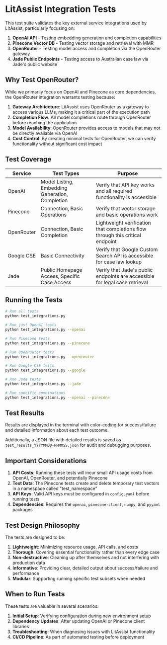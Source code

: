 # LitAssist Integration Tests

This test suite validates the key external service integrations used by LitAssist, particularly focusing on:

1. **OpenAI API** - Testing embedding generation and completion capabilities
2. **Pinecone Vector DB** - Testing vector storage and retrieval with MMR
3. **OpenRouter** - Testing model access and completion via the OpenRouter gateway
4. **Jade Public Endpoints** - Testing access to Australian case law via Jade's public website

## Why Test OpenRouter?

While we primarily focus on OpenAI and Pinecone as core dependencies, the OpenRouter integration warrants testing because:

1. **Gateway Architecture**: LitAssist uses OpenRouter as a gateway to access various LLMs, making it a critical part of the execution path
2. **Completion Flow**: All model completions route through OpenRouter before reaching the application
3. **Model Availability**: OpenRouter provides access to models that may not be directly available via OpenAI
4. **Cost Control**: By creating minimal tests for OpenRouter, we can verify functionality without significant cost impact

## Test Coverage

| Service | Test Types | Purpose |
|---------|------------|---------|
| OpenAI | Model Listing, Embedding Generation, Completion | Verify that API key works and all required functionality is accessible |
| Pinecone | Connection, Basic Operations | Verify that vector storage and basic operations work |
| OpenRouter | Connection, Basic Completion | Lightweight verification that completions flow through this critical endpoint |
| Google CSE | Basic Connectivity | Verify that Google Custom Search API is accessible for case law lookup |
| Jade | Public Homepage Access, Specific Case Access | Verify that Jade's public endpoints are accessible for legal case retrieval |

## Running the Tests

```bash
# Run all tests
python test_integrations.py

# Run just OpenAI tests
python test_integrations.py --openai

# Run Pinecone tests
python test_integrations.py --pinecone

# Run OpenRouter tests
python test_integrations.py --openrouter

# Run Google CSE tests
python test_integrations.py --google

# Run Jade tests
python test_integrations.py --jade

# Run specific combinations
python test_integrations.py --openai --pinecone
```

## Test Results

Results are displayed in the terminal with color-coding for success/failure and detailed information about each test outcome.

Additionally, a JSON file with detailed results is saved as `test_results_YYYYMMDD-HHMMSS.json` for audit and debugging purposes.

## Important Considerations

1. **API Costs**: Running these tests will incur small API usage costs from OpenAI, OpenRouter, and potentially Pinecone
2. **Test Data**: The Pinecone tests create and delete temporary test vectors in a namespace called "test_namespace"
3. **API Keys**: Valid API keys must be configured in `config.yaml` before running tests
4. **Dependencies**: Requires the `openai`, `pinecone-client`, `numpy`, and `pyyaml` packages

## Test Design Philosophy

The tests are designed to be:

1. **Lightweight**: Minimizing resource usage, API calls, and costs
2. **Thorough**: Covering essential functionality rather than every edge case
3. **Non-destructive**: Cleaning up after themselves and not interfering with production data
4. **Informative**: Providing clear, detailed output about success/failure and performance
5. **Modular**: Supporting running specific test subsets when needed

## When to Run Tests

These tests are valuable in several scenarios:

1. **Initial Setup**: Verifying configuration during new environment setup
2. **Dependency Updates**: After updating OpenAI or Pinecone client libraries
3. **Troubleshooting**: When diagnosing issues with LitAssist functionality
4. **CI/CD Pipeline**: As part of automated testing before deployment
